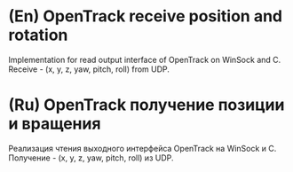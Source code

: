 ﻿# (En) OpenTrack receive position and rotation
Implementation for read output interface of OpenTrack on WinSock and C.<br>
Receive - (x, y, z, yaw, pitch, roll) from UDP. 
# (Ru) OpenTrack получение позиции и вращения
Реализация чтения выходного интерфейса OpenTrack на WinSock и C.<br>
Получение - (x, y, z, yaw, pitch, roll) из UDP. 
